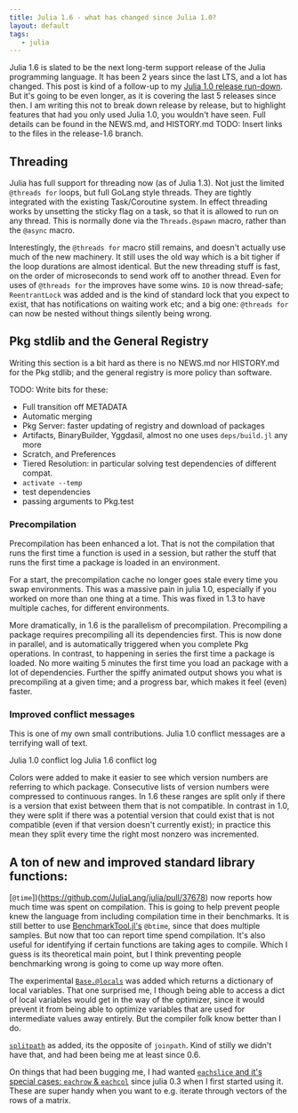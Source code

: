```yaml
---
title: Julia 1.6 - what has changed since Julia 1.0?
layout: default
tags:
   - julia
---
```


Julia 1.6 is slated to be the next long-term support release of the Julia programming language.
It has been 2 years since the last LTS, and a lot has changed.
This post is kind of a follow-up to my [Julia 1.0 release run-down]({{site.url}}//2018/06/01/Julia-Favourite-New-Things.html).
But it's going to be even longer, as it is covering the last 5 releases since then.
I am writing this not to break down release by release,
but to highlight features that had you only used Julia 1.0, you wouldn't have seen.
Full details can be found in the NEWS.md, and HISTORY.md
TODO: Insert links to the files in the release-1.6 branch.


## Threading
Julia has full support for threading now (as of Julia 1.3).
Not just the limited `@threads for` loops, but full GoLang style threads.
They are tightly integrated with the existing Task/Coroutine system.
In effect threading works by unsetting the sticky flag on a task, so that it is allowed to run on any thread.
This is normally done via the `Threads.@spawn` macro, rather than the `@async` macro.

Interestingly, the `@threads for` macro still remains, and doesn't actually use much of the new machinery. It still uses the old way which is a bit tigher if the loop durations are almost identical.
But the new threading stuff is fast, on the order of microseconds to send work off to another thread.
Even for uses of `@threads for` the improves have some wins.
`IO` is now thread-safe; `ReentrantLock` was added and is the kind of standard lock that you expect to exist, that has notifications on waiting work etc; and a big one: `@threads for` can now be nested without things silently being wrong.


## Pkg stdlib and the General Registry
Writing this section is a bit hard as there is no NEWS.md nor HISTORY.md for the Pkg stdlib; and the general registry is more policy than software.

TODO: Write bits for these:
 - Full transition off METADATA
 - Automatic merging
 - Pkg Server: faster updating of registry and download of packages
 - Artifacts, BinaryBuilder, Yggdasil, almost no one uses `deps/build.jl` any more
 - Scratch, and Preferences
 - Tiered Resolution: in particular solving test dependencies of different compat.
 - `activate --temp`
 - test dependencies
 - passing arguments to Pkg.test

### Precompilation

Precompilation has been enhanced a lot.
That is not the compilation that runs the first time a function is used in a session, but rather the stuff that runs the first time a package is loaded in an environment.

For a start, the precompilation cache no longer goes stale every time you swap environments.
This was a massive pain in julia 1.0, especially if you worked on more than one thing at a time.
This was fixed in 1.3 to have multiple caches, for different environments.

More dramatically, in 1.6 is the parallelism of precompilation.
Precompiling a package requires precompiling all its dependencies first.
This is now done in parallel, and is automatically triggered when you complete Pkg operations.
In contrast, to happening in series the first time a package is loaded.
No more waiting 5 minutes the first time you load an package with a lot of dependencies.
Further the spiffy animated output shows you what is precompiling at a given time; and a progress bar, which makes it feel (even) faster.

<script id="asciicast-a26toW3opklSEtaRAeXzpcW8W" src="https://asciinema.org/a/a26toW3opklSEtaRAeXzpcW8W.js" async></script>

### Improved conflict messages
This is one of my own small contributions.
Julia 1.0 conflict messages are a terrifying wall of text.

<img href="{{site.url}}/Julia-1.0-1.6-changes/julia1.0-conflict.png">Julia 1.0 conflict log</img>
<img href="{{site.url}}/Julia-1.0-1.6-changes/julia1.6-conflict.png">Julia 1.6 conflict log</img>

Colors were added to make it easier to see which version numbers are referring to which package.
Consecutive lists of version numbers were compressed to continuous ranges.
In 1.6 these ranges are split only if there is a version that exist between them that is not compatible.
In contrast in 1.0, they were split if there was a potential version that could exist that is not compatible (even if that version doesn't currently exist); in practice this mean they split every time the right most nonzero was incremented.



## A ton of new and improved standard library functions:

[`@time`])(https://github.com/JuliaLang/julia/pull/37678) now reports how much time was spent on compilation.
This is going to help prevent people knew the language from including compilation time in their benchmarks.
It is still better to use [BenchmarkTool.jl's](https://github.com/JuliaCI/BenchmarkTools.jl) `@btime`, since that does multiple samples.
But now that too can report time spend compilation.
It's also useful for identifying if certain functions are taking ages to compile.
Which I guess is its theoretical main point, but I think preventing people benchmarking wrong is going to come up way more often.

The experimental [`Base.@locals`](https://github.com/JuliaLang/julia/issues/29733
) was added which returns a dictionary of local variables.
That one surprised me, I though being able to access a dict of local variables would get in the way of the optimizer, since it would prevent it from being able to optimize variables that are used for intermediate values away entirely.
But the compiler folk know better than I do.

[`splitpath`](https://github.com/JuliaLang/julia/issues/28156) as added, its the opposite of `joinpath`.
Kind of stilly we didn't have that, and had been being me at least since 0.6.

On things that had been bugging me, I had wanted [`eachslice` and it's special cases: `eachrow` & `eachcol`](https://github.com/JuliaLang/julia/issues/29749) since julia 0.3 when I first started using it.
These are super handy when you want to e.g. iterate through vectors of the rows of a matrix.









